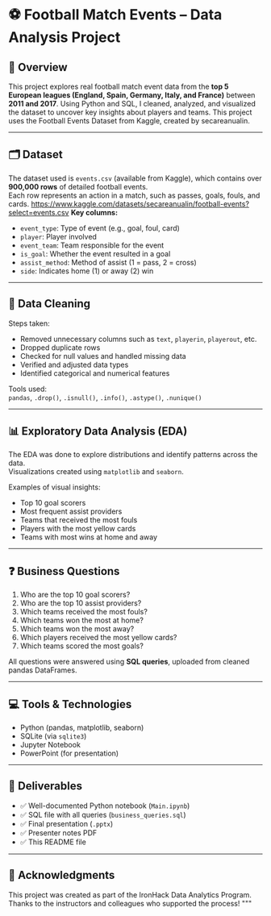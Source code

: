 # ⚽ Football Match Events – Data Analysis Project

## 📌 Overview

This project explores real football match event data from the **top 5 European leagues (England, Spain, Germany, Italy, and France)** between **2011 and 2017**. Using Python and SQL, I cleaned, analyzed, and visualized the dataset to uncover key insights about players and teams. This project uses the Football Events Dataset from Kaggle, created by secareanualin.


---

## 🗂️ Dataset

The dataset used is `events.csv` (available from Kaggle), which contains over **900,000 rows** of detailed football events.  
Each row represents an action in a match, such as passes, goals, fouls, and cards.
https://www.kaggle.com/datasets/secareanualin/football-events?select=events.csv
**Key columns:**

- `event_type`: Type of event (e.g., goal, foul, card)
- `player`: Player involved
- `event_team`: Team responsible for the event
- `is_goal`: Whether the event resulted in a goal
- `assist_method`: Method of assist (1 = pass, 2 = cross)
- `side`: Indicates home (1) or away (2) win

---

## 🧹 Data Cleaning

Steps taken:

- Removed unnecessary columns such as `text`, `playerin`, `playerout`, etc.
- Dropped duplicate rows
- Checked for null values and handled missing data
- Verified and adjusted data types
- Identified categorical and numerical features

Tools used:  
`pandas`, `.drop()`, `.isnull()`, `.info()`, `.astype()`, `.nunique()`

---

## 📊 Exploratory Data Analysis (EDA)

The EDA was done to explore distributions and identify patterns across the data.  
Visualizations created using `matplotlib` and `seaborn`.

Examples of visual insights:

- Top 10 goal scorers
- Most frequent assist providers
- Teams that received the most fouls
- Players with the most yellow cards
- Teams with most wins at home and away

---

## ❓ Business Questions

1. Who are the top 10 goal scorers?
2. Who are the top 10 assist providers?
3. Which teams received the most fouls?
4. Which teams won the most at home?
5. Which teams won the most away?
6. Which players received the most yellow cards?
7. Which teams scored the most goals?

All questions were answered using **SQL queries**, uploaded from cleaned pandas DataFrames.

---

## 💻 Tools & Technologies

- Python (pandas, matplotlib, seaborn)
- SQLite (via `sqlite3`)
- Jupyter Notebook
- PowerPoint (for presentation)

---

## 📑 Deliverables

- ✅ Well-documented Python notebook (`Main.ipynb`)
- ✅ SQL file with all queries (`business_queries.sql`)
- ✅ Final presentation (`.pptx`)
- ✅ Presenter notes PDF
- ✅ This README file

---

## 🙌 Acknowledgments

This project was created as part of the IronHack Data Analytics Program.  
Thanks to the instructors and colleagues who supported the process!
"""


